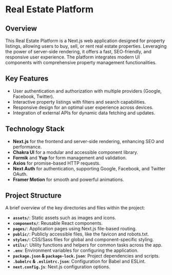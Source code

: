 # Real Estate Platform

## Overview

This Real Estate Platform is a Next.js web application designed for property listings, allowing users to buy, sell, or rent real estate properties. Leveraging the power of server-side rendering, it offers a fast, SEO-friendly, and responsive user experience. The platform integrates modern UI components with comprehensive property management functionalities.

## Key Features

- User authentication and authorization with multiple providers (Google, Facebook, Twitter).
- Interactive property listings with filters and search capabilities.
- Responsive design for an optimal user experience across devices.
- Integration of external APIs for dynamic data fetching and updates.

## Technology Stack

- **Next.js** for the frontend and server-side rendering, enhancing SEO and performance.
- **Chakra UI** for a modular and accessible component library.
- **Formik** and **Yup** for form management and validation.
- **Axios** for promise-based HTTP requests.
- **Next Auth** for authentication, supporting Google, Facebook, and Twitter OAuth.
- **Framer Motion** for smooth and powerful animations.

## Project Structure

A brief overview of the key directories and files within the project:

- **`assets/`**: Static assets such as images and icons.
- **`components/`**: Reusable React components.
- **`pages/`**: Application pages using Next.js file-based routing.
- **`public/`**: Publicly accessible files, like the favicon and robots.txt.
- **`styles/`**: CSS/Sass files for global and component-specific styling.
- **`utils/`**: Utility functions and helpers for common tasks across the app.
- **`.env`**: Environment variables for configuring the application.
- **`package.json` & `package-lock.json`**: Project dependencies and scripts.
- **`.babelrc` & `.eslintrc.json`**: Configuration for Babel and ESLint.
- **`next.config.js`**: Next.js configuration options.